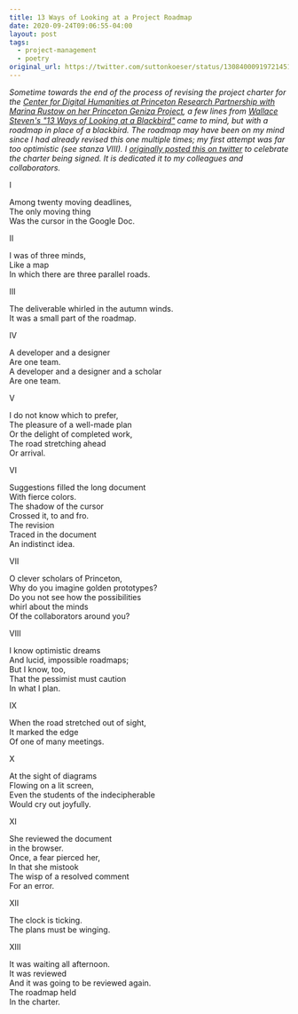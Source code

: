 ```yaml
---
title: 13 Ways of Looking at a Project Roadmap
date: 2020-09-24T09:06:55-04:00
layout: post
tags:
  - project-management
  - poetry
original_url: https://twitter.com/suttonkoeser/status/1308400091972145156
---
```


*Sometime towards the end of the process of revising the project charter for the [Center for Digital Humanities at Princeton Research Partnership with Marina Rustow on her Princeton Geniza Project](https://cdh.princeton.edu/projects/princeton-geniza-project/), a few lines from [Wallace Steven's "13 Ways of Looking at a Blackbird"](https://www.poetryfoundation.org/poems/45236/thirteen-ways-of-looking-at-a-blackbird) came to mind, but with a roadmap in place of a blackbird. The roadmap may have been on my mind since I had already revised this one multiple times; my first attempt was far too optimistic (see stanza VIII). I [originally posted this on twitter](https://twitter.com/suttonkoeser/status/1308400091972145156) to celebrate the charter being signed. It is dedicated it to my colleagues and collaborators.*

I

Among twenty moving deadlines,  
The only moving thing  
Was the cursor in the Google Doc.

II

I was of three minds,  
Like a map  
In which there are three parallel roads.

III

The deliverable whirled in the autumn winds.  
It was a small part of the roadmap.  

IV

A developer and a designer  
Are one team.  
A developer and a designer and a scholar  
Are one team.

V

I do not know which to prefer,  
The pleasure of a well-made plan  
Or the delight of completed work,  
The road stretching ahead  
Or arrival.

VI

Suggestions filled the long document  
With fierce colors.  
The shadow of the cursor  
Crossed it, to and fro.  
The revision  
Traced in the document  
An indistinct idea.

VII

O clever scholars of Princeton,  
Why do you imagine golden prototypes?  
Do you not see how the possibilities  
whirl about the minds  
Of the collaborators around you?

VIII

I know optimistic dreams  
And lucid, impossible roadmaps;  
But I know, too,  
That the pessimist must caution  
In what I plan.

IX

When the road stretched out of sight,  
It marked the edge  
Of one of many meetings.  

X

At the sight of diagrams  
Flowing on a lit screen,  
Even the students of the indecipherable  
Would cry out joyfully.

XI

She reviewed the document  
in the browser.  
Once, a fear pierced her,  
In that she mistook  
The wisp of a resolved comment  
For an error.

XII

The clock is ticking.  
The plans must be winging.

XIII

It was waiting all afternoon.  
It was reviewed  
And it was going to be reviewed again.  
The roadmap held  
In the charter.
